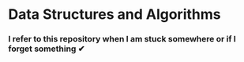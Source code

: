 # Data Structures and Algorithms

### I refer to this repository when I am stuck somewhere or if I forget something ✔

